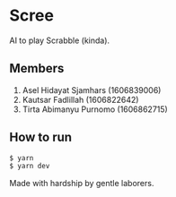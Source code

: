 # Scree
AI to play Scrabble (kinda).

## Members
1. Asel Hidayat Sjamhars (1606839006)
2. Kautsar Fadlillah (1606822642)
3. Tirta Abimanyu Purnomo (1606862715)

## How to run
```bash
$ yarn
$ yarn dev
```

Made with hardship by gentle laborers.
